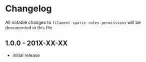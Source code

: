 # Changelog

All notable changes to `filament-spatie-roles-permissions` will be documented in this file

## 1.0.0 - 201X-XX-XX

- initial release
